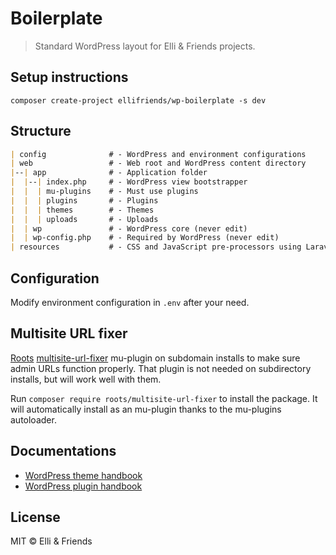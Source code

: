 # Boilerplate

> Standard WordPress layout for Elli & Friends projects.

## Setup instructions

```
composer create-project ellifriends/wp-boilerplate -s dev
```

## Structure

```markdown
| config              # - WordPress and environment configurations
| web                 # - Web root and WordPress content directory
|--| app              # - Application folder  
|  |--| index.php     # - WordPress view bootstrapper
|  |  | mu-plugins    # - Must use plugins
|  |  | plugins       # - Plugins
|  |  | themes        # - Themes
|  |  | uploads       # - Uploads
|  | wp               # - WordPress core (never edit)
|  | wp-config.php    # - Required by WordPress (never edit)
| resources           # - CSS and JavaScript pre-processors using Laravel Mix
```

## Configuration

Modify environment configuration in `.env` after your need.

## Multisite URL fixer

[Roots](https://roots.io/) [multisite-url-fixer](https://github.com/roots/multisite-url-fixer) mu-plugin on subdomain installs to make sure admin URLs function properly. That plugin is not needed on subdirectory installs, but will work well with them.

Run `composer require roots/multisite-url-fixer` to install the package. It will automatically install as an mu-plugin thanks to the mu-plugins autoloader.

## Documentations

- [WordPress theme handbook](https://developer.wordpress.org/themes/)
- [WordPress plugin handbook](https://developer.wordpress.org/plugins/)

## License

MIT © Elli & Friends
